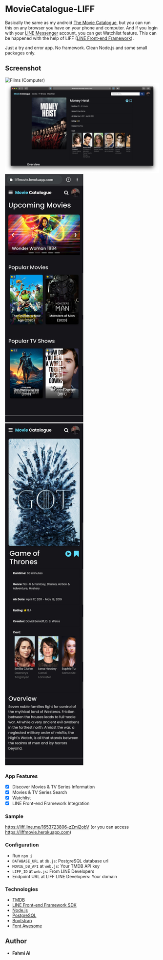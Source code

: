 # MovieCatalogue-LIFF
Basically the same as my android [The Movie Catalogue](https://github.com/mfahmialkautsar/TheMovieCatalogue), but you can run this on any browser you have on your phone and computer.
And if you login with your [LINE Messenger](https://line.me) account, you can get Watchlist feature. This can be happened with the help of LIFF ([LINE Front-end Framework](https://developers.line.biz/console)).

Just a try and error app. No framework. Clean Node.js and some small packages only.

## Screenshot
<img src="./screenshots/computer_films.png" title="Films (Computer)">&nbsp;
<img src="./screenshots/computer_detail.png" title="Detail (Computer)">
<img src="./screenshots/phone_home.jpg" width="256" title="Home (Phone)">
<img src="./screenshots/phone_detail.jpg" width="256" title="Detail (Phone)">

### App Features
* [x] Discover Movies & TV Series Information
* [x] Movies & TV Series Search
* [x] Watchlist
* [x] LINE Front-end Framework Integration

### Sample
https://liff.line.me/1653723806-zZml2obV (or you can access https://liffmovie.herokuapp.com)

### Configuration
- Run `npm i`
- `DATABASE_URL` at `db.js`: PostgreSQL database url
- `MOVIE_DB_API` at `web.js`: Your TMDB API key
- `LIFF_ID` at `web.js`: From LINE Developers
- Endpoint URL at LIFF LINE Developers: Your domain

### Technologies
- [TMDB](https://developers.themoviedb.org/3)
- [LINE Front-end Framework SDK](https://developers.line.biz/en/docs/liff/)
- [Node.js](https://nodejs.org/en/docs/)
- [PostgreSQL](https://www.postgresql.org/docs/)
- [Bootstrap](https://getbootstrap.com/docs/4.3/getting-started/introduction)
- [Font Awesome](https://github.com/FortAwesome/Font-Awesome)
 
## Author
* **Fahmi Al**